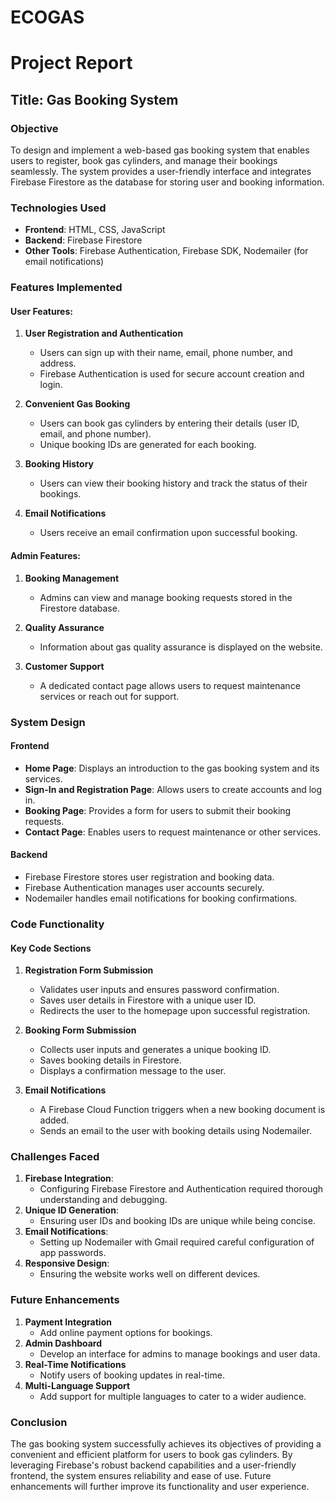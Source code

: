 # ECOGAS

# Project Report

## Title: Gas Booking System

### Objective
To design and implement a web-based gas booking system that enables users to register, book gas cylinders, and manage their bookings seamlessly. The system provides a user-friendly interface and integrates Firebase Firestore as the database for storing user and booking information.

### Technologies Used
- **Frontend**: HTML, CSS, JavaScript
- **Backend**: Firebase Firestore
- **Other Tools**: Firebase Authentication, Firebase SDK, Nodemailer (for email notifications)

### Features Implemented

#### User Features:
1. **User Registration and Authentication**
   - Users can sign up with their name, email, phone number, and address.
   - Firebase Authentication is used for secure account creation and login.

2. **Convenient Gas Booking**
   - Users can book gas cylinders by entering their details (user ID, email, and phone number).
   - Unique booking IDs are generated for each booking.

3. **Booking History**
   - Users can view their booking history and track the status of their bookings.

4. **Email Notifications**
   - Users receive an email confirmation upon successful booking.

#### Admin Features:
1. **Booking Management**
   - Admins can view and manage booking requests stored in the Firestore database.

2. **Quality Assurance**
   - Information about gas quality assurance is displayed on the website.

3. **Customer Support**
   - A dedicated contact page allows users to request maintenance services or reach out for support.

### System Design

#### Frontend
- **Home Page**: Displays an introduction to the gas booking system and its services.
- **Sign-In and Registration Page**: Allows users to create accounts and log in.
- **Booking Page**: Provides a form for users to submit their booking requests.
- **Contact Page**: Enables users to request maintenance or other services.

#### Backend
- Firebase Firestore stores user registration and booking data.
- Firebase Authentication manages user accounts securely.
- Nodemailer handles email notifications for booking confirmations.

### Code Functionality

#### Key Code Sections
1. **Registration Form Submission**
   - Validates user inputs and ensures password confirmation.
   - Saves user details in Firestore with a unique user ID.
   - Redirects the user to the homepage upon successful registration.

2. **Booking Form Submission**
   - Collects user inputs and generates a unique booking ID.
   - Saves booking details in Firestore.
   - Displays a confirmation message to the user.

3. **Email Notifications**
   - A Firebase Cloud Function triggers when a new booking document is added.
   - Sends an email to the user with booking details using Nodemailer.

### Challenges Faced
1. **Firebase Integration**:
   - Configuring Firebase Firestore and Authentication required thorough understanding and debugging.
2. **Unique ID Generation**:
   - Ensuring user IDs and booking IDs are unique while being concise.
3. **Email Notifications**:
   - Setting up Nodemailer with Gmail required careful configuration of app passwords.
4. **Responsive Design**:
   - Ensuring the website works well on different devices.

### Future Enhancements
1. **Payment Integration**
   - Add online payment options for bookings.
2. **Admin Dashboard**
   - Develop an interface for admins to manage bookings and user data.
3. **Real-Time Notifications**
   - Notify users of booking updates in real-time.
4. **Multi-Language Support**
   - Add support for multiple languages to cater to a wider audience.

### Conclusion
The gas booking system successfully achieves its objectives of providing a convenient and efficient platform for users to book gas cylinders. By leveraging Firebase's robust backend capabilities and a user-friendly frontend, the system ensures reliability and ease of use. Future enhancements will further improve its functionality and user experience.

